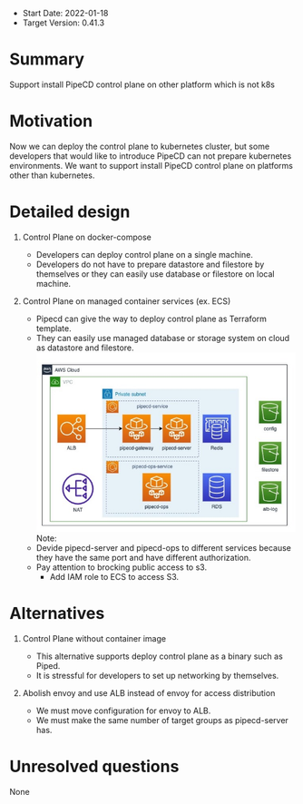 - Start Date: 2022-01-18
- Target Version: 0.41.3

# Summary

Support install PipeCD control plane on other platform which is not k8s

# Motivation

Now we can deploy the control plane to kubernetes cluster, but some developers that would like to introduce PipeCD can not prepare kubernetes environments. We want to support  install PipeCD control plane on platforms other than kubernetes.

# Detailed design

1. Control Plane on docker-compose
    - Developers can deploy control plane on a single machine.
    - Developers do not have to prepare datastore and filestore by themselves or they can easily use database or filestore on local machine.
    
2. Control Plane on managed container services (ex. ECS)
    - Pipecd can give the way to deploy control plane as Terraform template.
    - They can easily use managed database or storage system on cloud as datastore and filestore.
    ![image](assets/control-plane-on-aws.jpg)
    Note:
    - Devide pipecd-server and pipecd-ops to different services because they have the same port and have different authorization.
    - Pay attention to brocking public access to s3.
        - Add IAM role to ECS to access S3.

# Alternatives

1. Control Plane without container image
    - This alternative supports deploy control plane as a binary such as Piped.
    - It is stressful for developers to set up networking by themselves.

2. Abolish envoy and use ALB instead of envoy for access distribution
    - We must move configuration for envoy to ALB.
    - We must make the same number of target groups as pipecd-server has.
# Unresolved questions

None